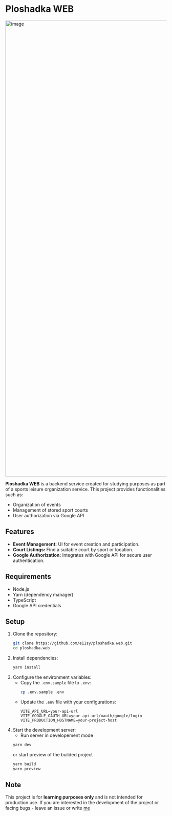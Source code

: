 # Ploshadka WEB

<img width="1419" alt="image" src="https://github.com/user-attachments/assets/3ffe962b-f635-40a5-8974-2ef6b809e43a" />

**Ploshadka WEB** is a backend service created for studying purposes as part of a sports leisure organization service. This project provides functionalities such as:

- Organization of events
- Management of stored sport courts
- User authorization via Google API

## Features

- **Event Management:** UI for event creation and participation.
- **Court Listings:** Find a suitable court by sport or location.
- **Google Authorization:** Integrates with Google API for secure user authentication.

## Requirements

- Node.js
- Yarn (dependency manager)
- TypeScript
- Google API credentials

## Setup

1. Clone the repository:
   ```bash
   git clone https://github.com/e11sy/ploshadka.web.git
   cd ploshadka.web
   ```
2. Install dependencies:
   ```bash
   yarn install
   ```
3. Configure the environment variables:
   - Copy the `.env.sample` file to `.env`:
     ```bash
     cp .env.sample .env
     ```
   - Update the `.env` file with your configurations:
     ```env
     VITE_API_URL=your-api-url
     VITE_GOOGLE_OAUTH_URL=your-api-url/oauth/google/login
     VITE_PRODUCTION_HOSTNAME=your-project-host
     ```
4. Start the development server:
   - Run server in developement mode 
   ```bash
   yarn dev
   ```
   or start preview of the builded project
   ```bash
   yarn build
   yarn preview
   ```

## Note

This project is for **learning purposes only** and is not intended for production use.
If you are interested in the development of the project or facing bugs - leave an issue or write [me](https://t.me/e11sy)
